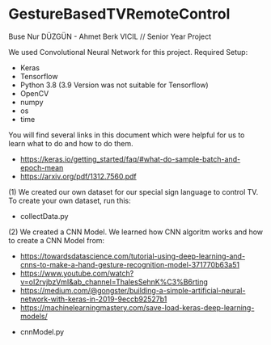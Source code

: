 # GestureBasedTVRemoteControl
Buse Nur DÜZGÜN - Ahmet Berk VICIL // Senior Year Project

We used Convolutional Neural Network for this project.
Required Setup:
- Keras
- Tensorflow
- Python 3.8 (3.9 Version was not suitable for Tensorflow)
- OpenCV
- numpy
- os
- time

You will find several links in this document which were helpful for us to learn what to do and how to do them. 

- https://keras.io/getting_started/faq/#what-do-sample-batch-and-epoch-mean
- https://arxiv.org/pdf/1312.7560.pdf


(1) We created our own dataset for our special sign language to control TV. 
To create your own dataset, run this:
* collectData.py

(2) We created a CNN Model. We learned how CNN algoritm works and how to create a CNN Model from:
- https://towardsdatascience.com/tutorial-using-deep-learning-and-cnns-to-make-a-hand-gesture-recognition-model-371770b63a51 
- https://www.youtube.com/watch?v=oI2rvjbzVmI&ab_channel=ThalesSehnK%C3%B6rting
- https://medium.com/@gongster/building-a-simple-artificial-neural-network-with-keras-in-2019-9eccb92527b1
- https://machinelearningmastery.com/save-load-keras-deep-learning-models/

* cnnModel.py
